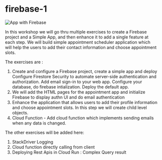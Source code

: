 # firebase-1

![App with Firebase](https://github.com/ssarangi17/firebase-1/blob/master/Firebase.png)

In this workshop we will go thru multiple exercises to create a Firebase project and a Simple App, and then enhance it to add a single feature at each step. We will build simple appointment scheduler application which will help the users to add their contact information and choose appointment slots.

The exercises are :
1. Create and configure a Firebase project, create a simple app and deploy
   Configure Firestore Security to automate server-side authentication and authorization. Add email sign-in to your web app. Configure your database, do firebase intialization. Deploy the default app.
1. We will add the HTML pages for the appointment app and initialize Firebase to display authn UI and do email authentication 
1. Enhance the application that allows users to add their profile information and choose appointment slots. In this step we will create child level objects.
1. Cloud Function - Add cloud function which implements sending emails when any data is changed.

The other exercises will be added here:

1. StackDriver Logging
1. Cloud function directly calling from client 
1. Deploying Rest Apis in Cloud Run : Complex Query result
